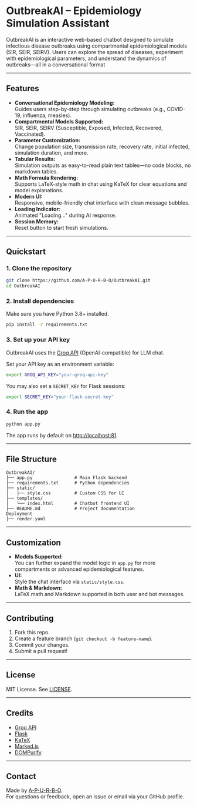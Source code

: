 # OutbreakAI – Epidemiology Simulation Assistant

OutbreakAI is an interactive web-based chatbot designed to simulate infectious disease outbreaks using compartmental epidemiological models (SIR, SEIR, SEIRV). Users can explore the spread of diseases, experiment with epidemiological parameters, and understand the dynamics of outbreaks—all in a conversational format

---

## Features

- **Conversational Epidemiology Modeling:**  
  Guides users step-by-step through simulating outbreaks (e.g., COVID-19, influenza, measles).
- **Compartmental Models Supported:**  
  SIR, SEIR, SEIRV (Susceptible, Exposed, Infected, Recovered, Vaccinated).
- **Parameter Customization:**  
  Change population size, transmission rate, recovery rate, initial infected, simulation duration, and more.
- **Tabular Results:**  
  Simulation outputs as easy-to-read plain text tables—no code blocks, no markdown tables.
- **Math Formula Rendering:**  
  Supports LaTeX-style math in chat using KaTeX for clear equations and model explanations.
- **Modern UI:**  
  Responsive, mobile-friendly chat interface with clean message bubbles.
- **Loading Indicator:**  
  Animated "Loading..." during AI response.
- **Session Memory:**  
  Reset button to start fresh simulations.


---

## Quickstart

### 1. Clone the repository

```bash
git clone https://github.com/A-P-U-R-B-O/OutbreakAI.git
cd OutbreakAI
```

### 2. Install dependencies

Make sure you have Python 3.8+ installed.

```bash
pip install -r requirements.txt
```

### 3. Set up your API key

OutbreakAI uses the [Groq API](https://groq.com/) (OpenAI-compatible) for LLM chat.

Set your API key as an environment variable:

```bash
export GROQ_API_KEY="your-groq-api-key"
```

You may also set a `SECRET_KEY` for Flask sessions:

```bash
export SECRET_KEY="your-flask-secret-key"
```

### 4. Run the app

```bash
python app.py
```

The app runs by default on [http://localhost:81](http://localhost:81).

---

## File Structure

```text
OutbreakAI/
├── app.py                # Main Flask backend
├── requirements.txt      # Python dependencies
├── static/
│   ├── style.css         # Custom CSS for UI
├── templates/
│   └── index.html        # Chatbot frontend UI
├── README.md             # Project documentation
Deployment
├── render.yaml

```

---

## Customization

- **Models Supported:**  
  You can further expand the model logic in `app.py` for more compartments or advanced epidemiological features.
- **UI:**  
  Style the chat interface via `static/style.css`.
- **Math & Markdown:**  
  LaTeX math and Markdown supported in both user and bot messages.

---

## Contributing

1. Fork this repo.
2. Create a feature branch (`git checkout -b feature-name`).
3. Commit your changes.
4. Submit a pull request!

---

## License

MIT License. See [LICENSE](LICENSE).

---

## Credits

- [Groq API](https://groq.com/)
- [Flask](https://flask.palletsprojects.com/)
- [KaTeX](https://katex.org/)
- [Marked.js](https://marked.js.org/)
- [DOMPurify](https://github.com/cure53/DOMPurify)

---

## Contact

Made by [A-P-U-R-B-O](https://github.com/A-P-U-R-B-O).  
For questions or feedback, open an issue or email via your GitHub profile.
